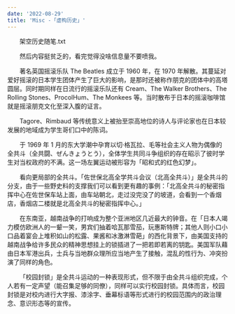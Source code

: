```yaml
---
date: '2022-08-29'
title: 'Misc -「虚构历史」'
---
```


&emsp;&emsp;架空历史随笔.txt

&emsp;&emsp;然后内容挺贫乏的，看完觉得没啥信息量不要喷我。


&emsp;&emsp;著名英国摇滚乐队 The Beatles 成立于 1960 年，在 1970 年解散。其蔓延对爱好摇滚的日本学生团体产生了巨大的影响，是那时还被称作朋克的团体中的高塔圆层。同时期同样在日流行的摇滚乐队还有 Cream、The Walker Brothers、The Rolling Stones、ProcolHum、The Monkees 等。当时散布于日本的摇滚咖啡馆就是摇滚朋克文化至深入腹的证言。

&emsp;&emsp;Tagore、Rimbaud 等传统意义上被抬至崇高地位的诗人与评论家也在日本较发展的地域成为学生哥们口中的陈词。

&emsp;&emsp;于 1969 年 1 月的东大学潮中孕育以切·格瓦拉、毛等社会主义人物为偶像的全共斗（全共闘、ぜんきょうとう），全体学生共同斗争组织的存在昭示了彼时学生对当权政府的不满。这一场左翼运动被形容为「昭和式的红色幻梦」。

&emsp;&emsp;看向更局部的全共斗。「佐世保北高全学共斗会议（北高全共斗）」是全共斗的分支，由于一些野史料的支撑我们可以看到更有趣的事例：「北高全共斗的秘密指挥中心在佐世保车站上面，由车站朝北，走过没完没了的坡道，会看到一个香烟店，香烟店二楼就是北高全共斗的秘密指挥中心。」

&emsp;&emsp;在东南亚，越南战争的打响成为整个亚洲地区几近最大的钟音。在「日本人竭力模仿欧洲人的一颦一笑，男宾们抽着哈瓦那雪茄，玩惠斯特牌；其他人则小口小口品着宴会上堆积如山的松露、果酱和冰激淋雪葩」的西化背景下，由美国支持的越南战争给许多民众的精神思想挂上的锁插进了一把若即若离的钥匙。美国军队藉由日本军港出兵，士兵与当地群众理所应当地产生了接触，混乱的性行为、冲突扮演了同样的角色。

&emsp;&emsp;「校园封锁」是全共斗运动的一种表现形式，但不限于由全共斗组织完成，个人若有一定声望（能召集足够的同僚），同样可以实行校园封锁。具体而言，校园封锁是对校内进行大字报、漆涂字、垂幕标语等形式进行的校园范围内的政治理念、意识形态等的宣传。
